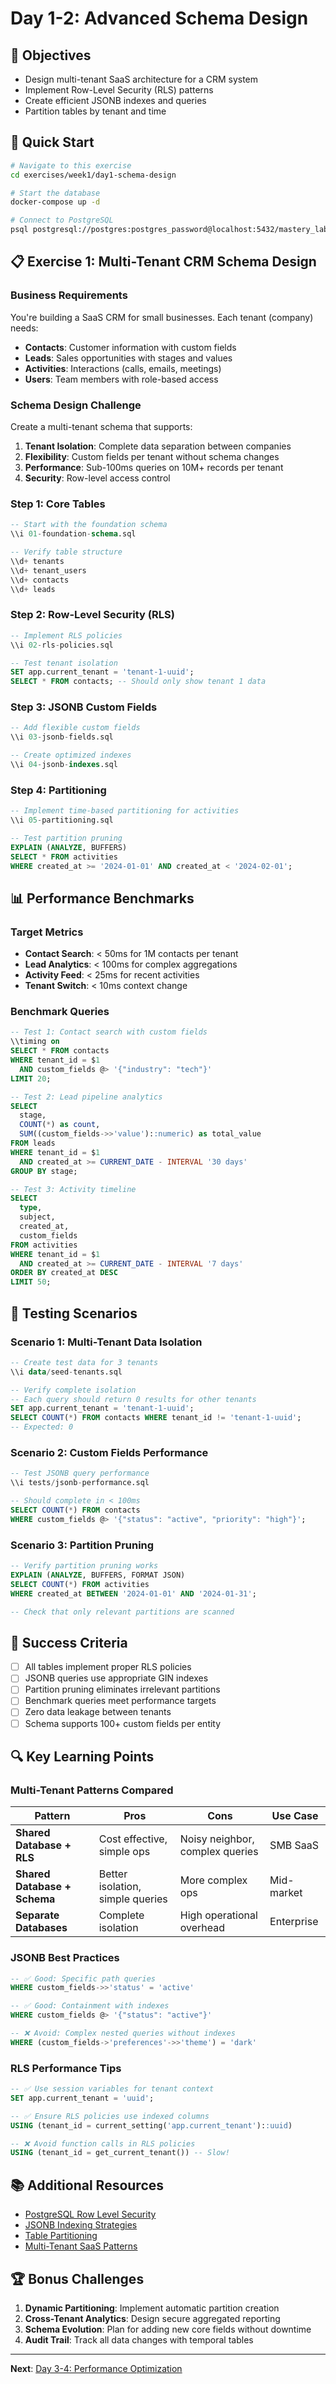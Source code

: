 # Day 1-2: Advanced Schema Design

## 🎯 Objectives
- Design multi-tenant SaaS architecture for a CRM system
- Implement Row-Level Security (RLS) patterns
- Create efficient JSONB indexes and queries
- Partition tables by tenant and time

## 🚀 Quick Start

```bash
# Navigate to this exercise
cd exercises/week1/day1-schema-design

# Start the database
docker-compose up -d

# Connect to PostgreSQL
psql postgresql://postgres:postgres_password@localhost:5432/mastery_lab
```

## 📋 Exercise 1: Multi-Tenant CRM Schema Design

### Business Requirements
You're building a SaaS CRM for small businesses. Each tenant (company) needs:
- **Contacts**: Customer information with custom fields
- **Leads**: Sales opportunities with stages and values
- **Activities**: Interactions (calls, emails, meetings)
- **Users**: Team members with role-based access

### Schema Design Challenge

Create a multi-tenant schema that supports:
1. **Tenant Isolation**: Complete data separation between companies
2. **Flexibility**: Custom fields per tenant without schema changes
3. **Performance**: Sub-100ms queries on 10M+ records per tenant
4. **Security**: Row-level access control

### Step 1: Core Tables

```sql
-- Start with the foundation schema
\\i 01-foundation-schema.sql

-- Verify table structure
\\d+ tenants
\\d+ tenant_users
\\d+ contacts
\\d+ leads
```

### Step 2: Row-Level Security (RLS)

```sql
-- Implement RLS policies
\\i 02-rls-policies.sql

-- Test tenant isolation
SET app.current_tenant = 'tenant-1-uuid';
SELECT * FROM contacts; -- Should only show tenant 1 data
```

### Step 3: JSONB Custom Fields

```sql
-- Add flexible custom fields
\\i 03-jsonb-fields.sql

-- Create optimized indexes
\\i 04-jsonb-indexes.sql
```

### Step 4: Partitioning

```sql
-- Implement time-based partitioning for activities
\\i 05-partitioning.sql

-- Test partition pruning
EXPLAIN (ANALYZE, BUFFERS) 
SELECT * FROM activities 
WHERE created_at >= '2024-01-01' AND created_at < '2024-02-01';
```

## 📊 Performance Benchmarks

### Target Metrics
- **Contact Search**: < 50ms for 1M contacts per tenant
- **Lead Analytics**: < 100ms for complex aggregations
- **Activity Feed**: < 25ms for recent activities
- **Tenant Switch**: < 10ms context change

### Benchmark Queries

```sql
-- Test 1: Contact search with custom fields
\\timing on
SELECT * FROM contacts 
WHERE tenant_id = $1 
  AND custom_fields @> '{"industry": "tech"}'
LIMIT 20;

-- Test 2: Lead pipeline analytics
SELECT 
  stage,
  COUNT(*) as count,
  SUM((custom_fields->>'value')::numeric) as total_value
FROM leads 
WHERE tenant_id = $1 
  AND created_at >= CURRENT_DATE - INTERVAL '30 days'
GROUP BY stage;

-- Test 3: Activity timeline
SELECT 
  type,
  subject,
  created_at,
  custom_fields
FROM activities 
WHERE tenant_id = $1 
  AND created_at >= CURRENT_DATE - INTERVAL '7 days'
ORDER BY created_at DESC
LIMIT 50;
```

## 🧪 Testing Scenarios

### Scenario 1: Multi-Tenant Data Isolation

```sql
-- Create test data for 3 tenants
\\i data/seed-tenants.sql

-- Verify complete isolation
-- Each query should return 0 results for other tenants
SET app.current_tenant = 'tenant-1-uuid';
SELECT COUNT(*) FROM contacts WHERE tenant_id != 'tenant-1-uuid';
-- Expected: 0
```

### Scenario 2: Custom Fields Performance

```sql
-- Test JSONB query performance
\\i tests/jsonb-performance.sql

-- Should complete in < 100ms
SELECT COUNT(*) FROM contacts 
WHERE custom_fields @> '{"status": "active", "priority": "high"}';
```

### Scenario 3: Partition Pruning

```sql
-- Verify partition pruning works
EXPLAIN (ANALYZE, BUFFERS, FORMAT JSON)
SELECT COUNT(*) FROM activities 
WHERE created_at BETWEEN '2024-01-01' AND '2024-01-31';

-- Check that only relevant partitions are scanned
```

## 🎯 Success Criteria

- [ ] All tables implement proper RLS policies
- [ ] JSONB queries use appropriate GIN indexes
- [ ] Partition pruning eliminates irrelevant partitions
- [ ] Benchmark queries meet performance targets
- [ ] Zero data leakage between tenants
- [ ] Schema supports 100+ custom fields per entity

## 🔍 Key Learning Points

### Multi-Tenant Patterns Compared

| Pattern | Pros | Cons | Use Case |
|---------|------|------|----------|
| **Shared Database + RLS** | Cost effective, simple ops | Noisy neighbor, complex queries | SMB SaaS |
| **Shared Database + Schema** | Better isolation, simple queries | More complex ops | Mid-market |
| **Separate Databases** | Complete isolation | High operational overhead | Enterprise |

### JSONB Best Practices

```sql
-- ✅ Good: Specific path queries
WHERE custom_fields->>'status' = 'active'

-- ✅ Good: Containment with indexes
WHERE custom_fields @> '{"status": "active"}'

-- ❌ Avoid: Complex nested queries without indexes
WHERE (custom_fields->'preferences'->>'theme') = 'dark'
```

### RLS Performance Tips

```sql
-- ✅ Use session variables for tenant context
SET app.current_tenant = 'uuid';

-- ✅ Ensure RLS policies use indexed columns
USING (tenant_id = current_setting('app.current_tenant')::uuid)

-- ❌ Avoid function calls in RLS policies
USING (tenant_id = get_current_tenant()) -- Slow!
```

## 📚 Additional Resources

- [PostgreSQL Row Level Security](https://www.postgresql.org/docs/current/ddl-rowsecurity.html)
- [JSONB Indexing Strategies](https://www.postgresql.org/docs/current/datatype-json.html#id-1.5.7.22.18)
- [Table Partitioning](https://www.postgresql.org/docs/current/ddl-partitioning.html)
- [Multi-Tenant SaaS Patterns](https://docs.aws.amazon.com/whitepapers/latest/saas-architecture-fundamentals/tenant-isolation-approaches.html)

## 🏆 Bonus Challenges

1. **Dynamic Partitioning**: Implement automatic partition creation
2. **Cross-Tenant Analytics**: Design secure aggregated reporting
3. **Schema Evolution**: Plan for adding new core fields without downtime
4. **Audit Trail**: Track all data changes with temporal tables

---

**Next**: [Day 3-4: Performance Optimization](../day3-performance/README.md)